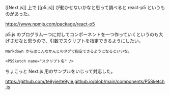 <P5Sketch name="sketch00" />

[[Next.js]] 上で [[p5.js]] が動かせないかなと思って調べると react-p5 というものがあった。

https://www.npmjs.com/package/react-p5

p5.js のプログラム一つに対してコンポーネントを一つ作っていくというのも大げさだなと思うので、引数でスクリプトを指定できるようにしたい。

```mdx
Markdown からはこんなかんじのタグで指定できるようになるといいな。

<P5Sketch name="スクリプト名" />
```

ちょこっと Next.js 用のサンプルをいじって対応した。

https://github.com/te9yie/te9yie.github.io/blob/main/components/P5Sketch.js

